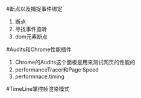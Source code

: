 #断点以及捕捉事件绑定
1. 断点
2. 寻找事件监听
3. dom元素断点

#Audits和Chrome性能插件
1. Chrome的Audits这个面板是用来测试网页的性能的
2. performanceTracer和Page Speed
3. performnace.timing

#TimeLine掌控帧渲染模式